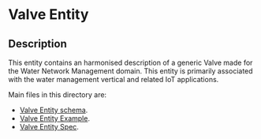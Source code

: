# Valve Entity

## Description
This entity contains an harmonised description of a generic Valve made for the Water Network Management domain. This entity is primarily associated with the water management vertical and related IoT applications.

Main files in this directory are:

-   [Valve Entity schema](schema.json).
-   [Valve Entity Example](example-normalized-ld).
-   [Valve Entity Spec](doc/spec.md).